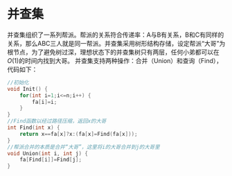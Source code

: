# 并查集
并查集组织了一系列帮派。帮派的关系符合传递率：A与B有关系，B和C有同样的关系，那么ABC三人就是同一帮派。并查集采用树形结构存储，设定帮派“大哥”为根节点，为了避免树过深，理想状态下的并查集树只有两层，任何小弟都可以在$O(1)$的时间内找到大哥。
并查集支持两种操作：合并（Union）和查询（Find），代码如下：
```c++
//初始化
void Init() {
    for(int i=1;i<=n;i++) {
        fa[i]=i;
    }
}
//Find函数以经过路径压缩，返回x的大哥
int Find(int x) {
    return x==fa[x]?x:(fa[x]=Find(fa[x]));
}
//帮派合并的本质是合并“大哥”，这里将i的大哥合并到j的大哥里
void Union(int i, int j) {
    fa[Find[i]]=Find[j];
}
```